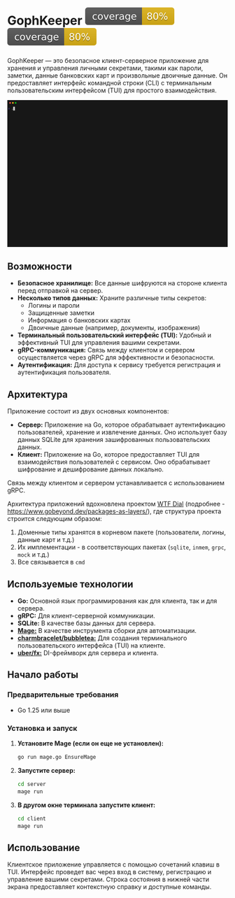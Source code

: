 # GophKeeper ![покрытие тестами клиента](client/coverage.svg) ![покрытие тестами сервера](server/coverage.svg)

GophKeeper — это безопасное клиент-серверное приложение для хранения и управления личными секретами, такими как пароли, заметки, данные банковских карт и произвольные двоичные данные. Он предоставляет интерфейс командной строки (CLI) с терминальным пользовательским интерфейсом (TUI) для простого взаимодействия.

![демо](demo.gif)

## Возможности

- **Безопасное хранилище:** Все данные шифруются на стороне клиента перед отправкой на сервер.
- **Несколько типов данных:** Храните различные типы секретов:
    - Логины и пароли
    - Защищенные заметки
    - Информация о банковских картах
    - Двоичные данные (например, документы, изображения)
- **Терминальный пользовательский интерфейс (TUI):** Удобный и эффективный TUI для управления вашими секретами.
- **gRPC-коммуникация:** Связь между клиентом и сервером осуществляется через gRPC для эффективности и безопасности.
- **Аутентификация:** Для доступа к сервису требуется регистрация и аутентификация пользователя.

## Архитектура

Приложение состоит из двух основных компонентов:

- **Сервер:** Приложение на Go, которое обрабатывает аутентификацию пользователей, хранение и извлечение данных. Оно использует базу данных SQLite для хранения зашифрованных пользовательских данных.
- **Клиент:** Приложение на Go, которое предоставляет TUI для взаимодействия пользователей с сервисом. Оно обрабатывает шифрование и дешифрование данных локально.

Связь между клиентом и сервером устанавливается с использованием gRPC.

Архитектура приложений вдохновлена проектом [WTF Dial](https://github.com/benbjohnson/wtf) (подробнее - https://www.gobeyond.dev/packages-as-layers/), где
структура проекта строится следующим образом:
1. Доменные типы хранятся в корневом пакете (пользователи, логины, данные карт и т.д.)
2. Их имплементации - в соответствующих пакетах (`sqlite`, `inmem`, `grpc`, `mock` и т.д.)
3. Все связывается в `cmd`

## Используемые технологии

- **Go:** Основной язык программирования как для клиента, так и для сервера.
- **gRPC:** Для клиент-серверной коммуникации.
- **SQLite:** В качестве базы данных для сервера.
- [**Mage:**](https://magefile.org/) В качестве инструмента сборки для автоматизации.
- [**charmbracelet/bubbletea:**](https://github.com/charmbracelet/bubbletea) Для создания терминального пользовательского интерфейса (TUI) на клиенте.
- [**uber/fx:**](https://github.com/uber-go/fx) DI-фреймворк для сервера и клиента. 

## Начало работы

### Предварительные требования

- Go 1.25 или выше

### Установка и запуск

1. **Установите Mage (если он еще не установлен):**
   ```bash
   go run mage.go EnsureMage
   ```

2. **Запустите сервер:**
   ```bash
   cd server
   mage run
   ```

3. **В другом окне терминала запустите клиент:**
   ```bash
   cd client
   mage run
   ```

## Использование

Клиентское приложение управляется с помощью сочетаний клавиш в TUI. Интерфейс проведет вас через вход в систему, регистрацию и управление вашими секретами. Строка состояния в нижней части экрана предоставляет контекстную справку и доступные команды.
